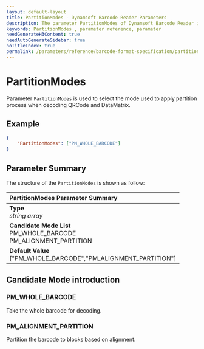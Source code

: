 ```yaml
---
layout: default-layout
title: PartitionModes - Dynamsoft Barcode Reader Parameters
description: The parameter PartitionModes of Dynamsoft Barcode Reader is used to select the mode used to apply partition process when decoding QRCode and DataMatrix.
keywords: PartitionModes , parameter reference, parameter
needGenerateH3Content: true
needAutoGenerateSidebar: true
noTitleIndex: true
permalink: /parameters/reference/barcode-format-specification/partition-modes.html
---
```


# PartitionModes

Parameter `PartitionModes` is used to select the mode used to apply partition process when decoding QRCode and DataMatrix.

## Example

```json
{
    "PartitionModes": ["PM_WHOLE_BARCODE"]
}
```

## Parameter Summary

The structure of the `PartitionModes` is shown as follow:

| PartitionModes  Parameter Summary |
| :--------------------------------- |
| **Type**<br>*string array* |
| **Candidate Mode List**<br>PM_WHOLE_BARCODE<br>PM_ALIGNMENT_PARTITION |
| **Default Value**<br> ["PM_WHOLE_BARCODE","PM_ALIGNMENT_PARTITION"] |

## Candidate Mode introduction

### PM_WHOLE_BARCODE

Take the whole barcode for decoding.

### PM_ALIGNMENT_PARTITION

Partition the barcode to blocks based on alignment.
